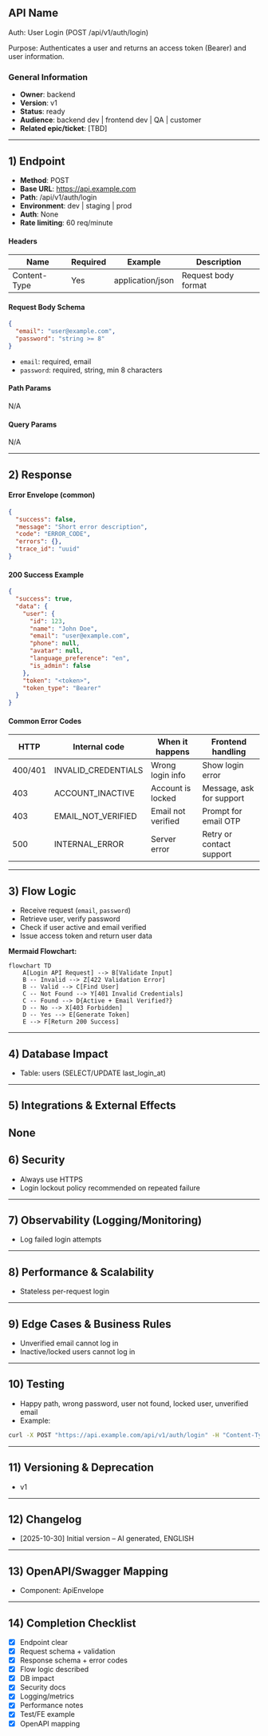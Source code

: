 ## API Name
Auth: User Login (POST /api/v1/auth/login)

Purpose: Authenticates a user and returns an access token (Bearer) and user information.

### General Information
- **Owner**: backend
- **Version**: v1
- **Status**: ready
- **Audience**: backend dev | frontend dev | QA | customer
- **Related epic/ticket**: [TBD]

---
## 1) Endpoint
- **Method**: POST
- **Base URL**: https://api.example.com
- **Path**: /api/v1/auth/login
- **Environment**: dev | staging | prod
- **Auth**: None
- **Rate limiting**: 60 req/minute

#### Headers
| Name          | Required | Example          | Description        |
|---------------|----------|------------------|--------------------|
| Content-Type  | Yes      | application/json | Request body format |

#### Request Body Schema
```json
{
  "email": "user@example.com",
  "password": "string >= 8"
}
```
- `email`: required, email
- `password`: required, string, min 8 characters

#### Path Params
N/A

#### Query Params
N/A

---
## 2) Response
#### Error Envelope (common)
```json
{
  "success": false,
  "message": "Short error description",
  "code": "ERROR_CODE",
  "errors": {},
  "trace_id": "uuid"
}
```

#### 200 Success Example
```json
{
  "success": true,
  "data": {
    "user": {
      "id": 123,
      "name": "John Doe",
      "email": "user@example.com",
      "phone": null,
      "avatar": null,
      "language_preference": "en",
      "is_admin": false
    },
    "token": "<token>",
    "token_type": "Bearer"
  }
}
```
#### Common Error Codes
| HTTP | Internal code       | When it happens           | Frontend handling           |
|------|---------------------|---------------------------|-----------------------------|
| 400/401 | INVALID_CREDENTIALS | Wrong login info      | Show login error            |
| 403  | ACCOUNT_INACTIVE     | Account is locked         | Message, ask for support    |
| 403  | EMAIL_NOT_VERIFIED   | Email not verified        | Prompt for email OTP        |
| 500  | INTERNAL_ERROR       | Server error              | Retry or contact support    |

---
## 3) Flow Logic
- Receive request (`email`, `password`)
- Retrieve user, verify password
- Check if user active and email verified
- Issue access token and return user data

**Mermaid Flowchart:**
```mermaid
flowchart TD
    A[Login API Request] --> B[Validate Input]
    B -- Invalid --> Z[422 Validation Error]
    B -- Valid --> C[Find User]
    C -- Not Found --> Y[401 Invalid Credentials]
    C -- Found --> D{Active + Email Verified?}
    D -- No --> X[403 Forbidden]
    D -- Yes --> E[Generate Token]
    E --> F[Return 200 Success]
```
---
## 4) Database Impact
- Table: users (SELECT/UPDATE last_login_at)
---
## 5) Integrations & External Effects
None
---
## 6) Security
- Always use HTTPS
- Login lockout policy recommended on repeated failure
---
## 7) Observability (Logging/Monitoring)
- Log failed login attempts
---
## 8) Performance & Scalability
- Stateless per-request login
---
## 9) Edge Cases & Business Rules
- Unverified email cannot log in
- Inactive/locked users cannot log in
---
## 10) Testing
- Happy path, wrong password, user not found, locked user, unverified email
- Example:
```bash
curl -X POST "https://api.example.com/api/v1/auth/login" -H "Content-Type: application/json" -d '{"email":"a@example.com","password":"12345678"}'
```

---
## 11) Versioning & Deprecation
- v1
---
## 12) Changelog
- [2025-10-30] Initial version – AI generated, ENGLISH
---
## 13) OpenAPI/Swagger Mapping
- Component: ApiEnvelope
---
## 14) Completion Checklist
- [x] Endpoint clear
- [x] Request schema + validation
- [x] Response schema + error codes
- [x] Flow logic described
- [x] DB impact
- [x] Security docs
- [x] Logging/metrics
- [x] Performance notes
- [x] Test/FE example
- [x] OpenAPI mapping
